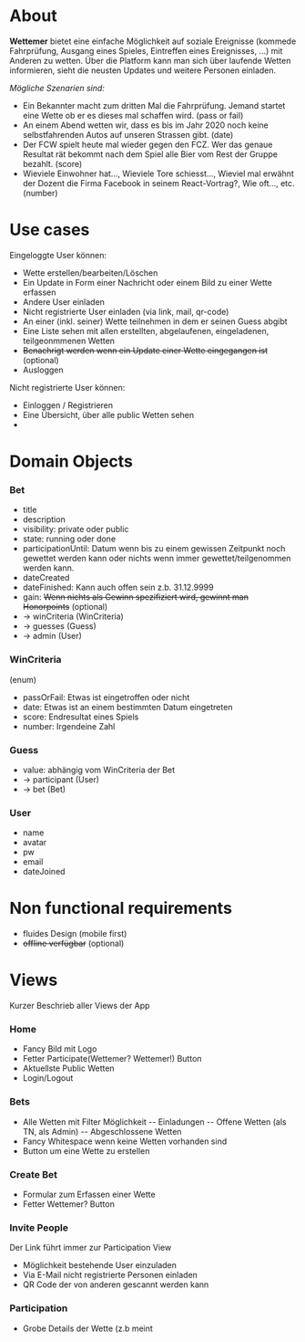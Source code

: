 # About
**Wettemer** bietet eine einfache Möglichkeit auf soziale Ereignisse (kommede Fahrprüfung, Ausgang eines Spieles, Eintreffen eines Ereignisses, ...) mit Anderen zu wetten. Über die Platform kann man sich über laufende Wetten informieren, sieht die neusten Updates und weitere Personen einladen.

*Mögliche Szenarien sind:*
- Ein Bekannter macht zum dritten Mal die Fahrprüfung. Jemand startet eine Wette ob er es dieses mal schaffen wird. (pass or fail)
- An einem Abend wetten wir,  dass es bis im Jahr 2020 noch keine selbstfahrenden Autos auf unseren Strassen gibt. (date)
- Der FCW spielt heute mal wieder gegen den FCZ. Wer das genaue Resultat rät bekommt nach dem Spiel alle Bier vom Rest der Gruppe bezahlt. (score)
- Wieviele Einwohner hat..., Wieviele Tore schiesst..., Wieviel mal erwähnt der Dozent die Firma Facebook in seinem React-Vortrag?, Wie oft..., etc. (number)

# Use cases
Eingeloggte User können:  
- Wette erstellen/bearbeiten/Löschen
- Ein Update in Form einer Nachricht oder einem Bild zu einer Wette erfassen
- Andere User einladen
- Nicht registrierte User einladen (via link, mail, qr-code)
- An einer (inkl. seiner) Wette teilnehmen in dem er seinen Guess abgibt
- Eine Liste sehen mit allen erstellten, abgelaufenen, eingeladenen, teilgeonmmenen Wetten
- ~~Benachrigt werden wenn ein Update einer Wette eingegangen ist~~ (optional)
- Ausloggen

Nicht registrierte User können:
- Einloggen / Registrieren
- Eine Übersicht, über alle public Wetten sehen
- 

# Domain Objects
### Bet
- title
- description
- visibility: private oder public
- state: running oder done
- participationUntil: Datum wenn bis zu einem gewissen Zeitpunkt noch gewettet werden kann oder nichts wenn immer gewettet/teilgenommen werden kann.
- dateCreated
- dateFinished: Kann auch offen sein z.b. 31.12.9999
- gain: ~~Wenn nichts als Gewinn spezifiziert wird, gewinnt man Honorpoints~~ (optional)
- -> winCriteria (WinCriteria)
- -> guesses (Guess)
- -> admin (User)

### WinCriteria
(enum)
- passOrFail: Etwas ist eingetroffen oder nicht
- date: Etwas ist an einem bestimmten Datum eingetreten
- score: Endresultat eines Spiels
- number: Irgendeine Zahl

### Guess
- value: abhängig vom WinCriteria der Bet
- -> participant (User)
- -> bet (Bet)

### User
- name
- avatar
- pw
- email
- dateJoined

# Non functional requirements
- fluides Design (mobile first)
- ~~offline verfügbar~~ (optional)

# Views
Kurzer Beschrieb aller Views der App
### Home
- Fancy Bild mit Logo
- Fetter Participate(Wettemer? Wettemer!) Button
- Aktuellste Public Wetten
- Login/Logout

### Bets
- Alle Wetten mit Filter Möglichkeit
-- Einladungen
-- Offene Wetten (als TN, als Admin)
-- Abgeschlossene Wetten
- Fancy Whitespace wenn keine Wetten vorhanden sind
- Button um eine Wette zu erstellen

### Create Bet
- Formular zum Erfassen einer Wette
- Fetter Wettemer? Button

### Invite People
Der Link führt immer zur Participation View
- Möglichkeit bestehende User einzuladen
- Via E-Mail nicht registrierte Personen einladen
- QR Code der von anderen gescannt werden kann

### Participation
- Grobe Details der Wette (z.b <Name Admin> meint <Title Bet> Wettemer?)
- Möglichkeit einen Guess abzugeben
- Fetter Wettemer! Button
  
### View Bet
- Aktueller Status der Wette
- Alle Updates chronologisch sortiert
- Participants und ihre Guesses
